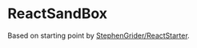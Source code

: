 ReactSandBox
====

Based on starting point by [StephenGrider/ReactStarter](https://github.com/StephenGrider/ReactStarter).

